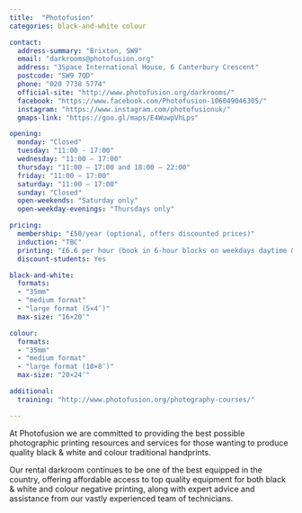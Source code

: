 ```yaml
---
title:  "Photofusion"
categories: black-and-white colour

contact:
  address-summary: "Brixton, SW9"
  email: "darkrooms@photofusion.org"
  address: "3Space International House, 6 Canterbury Crescent"
  postcode: "SW9 7QD"
  phone: "020 7738 5774"
  official-site: "http://www.photofusion.org/darkrooms/"
  facebook: "https://www.facebook.com/Photofusion-106049046305/"
  instagram: "https://www.instagram.com/photofusionuk/"
  gmaps-link: "https://goo.gl/maps/E4WuwpVhLps"

opening:
  monday: "Closed"
  tuesday: "11:00 - 17:00"
  wednesday: "11:00 – 17:00"
  thursday: "11:00 – 17:00 and 18:00 – 22:00"
  friday: "11:00 – 17:00"
  saturday: "11:00 – 17:00"
  sunday: "Closed"
  open-weekends: "Saturday only"
  open-weekday-evenings: "Thursdays only"

pricing:
  membership: "£50/year (optional, offers discounted prices)"
  induction: "TBC"
  printing: "£6.6 per hour (book in 6-hour blocks on weekdays daytime & Saturdays), £7 per hour (book in 4-hour blocks on Thursday evenings)"
  discount-students: Yes

black-and-white:
  formats:
  - "35mm"
  - "medium format"
  - "large format (5×4″)"
  max-size: "16×20″"

colour:
  formats:
  - "35mm"
  - "medium format"
  - "large format (10×8″)"  
  max-size: "20×24″"

additional:
  training: "http://www.photofusion.org/photography-courses/"

---
```


At Photofusion we are committed to providing the best possible photographic printing resources and services for those wanting to produce quality black & white and colour traditional handprints.

Our rental darkroom continues to be one of the best equipped in the country, offering affordable access to top quality equipment for both black & white and colour negative printing, along with expert advice and assistance from our vastly experienced team of technicians.
